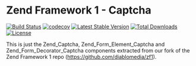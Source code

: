 Zend Framework 1 - Captcha
============================
[![Build Status](https://travis-ci.org/diablomedia/zf1-captcha.svg?branch=master)](https://travis-ci.org/diablomedia/zf1-captcha)
[![codecov](https://codecov.io/gh/diablomedia/zf1-captcha/branch/master/graph/badge.svg)](https://codecov.io/gh/diablomedia/zf1-captcha)
[![Latest Stable Version](https://poser.pugx.org/diablomedia/zendframework1-captcha/v/stable)](https://packagist.org/packages/diablomedia/zendframework1-captcha)
[![Total Downloads](https://poser.pugx.org/diablomedia/zendframework1-captcha/downloads)](https://packagist.org/packages/diablomedia/zendframework1-captcha)
[![License](https://poser.pugx.org/diablomedia/zendframework1-captcha/license)](https://packagist.org/packages/diablomedia/zendframework1-captcha)

This is just the Zend_Captcha, Zend_Form_Element_Captcha and Zend_Form_Decorator_Captcha components extracted from our fork of the Zend Framework 1 repo (https://github.com/diablomedia/zf1).
